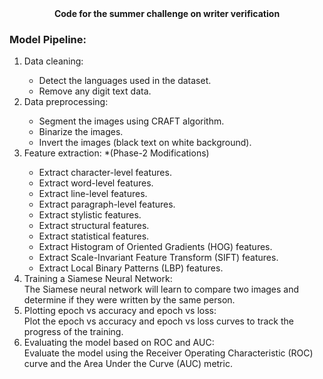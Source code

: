 <center><b> Code for the summer challenge on writer verification </b></center>

<h3>Model Pipeline:</h3>
<ol>
  <li>Data cleaning:</li>
    <ul>
      <li>Detect the languages used in the dataset.</li>
      <li>Remove any digit text data.</li>
    </ul>
  <li>Data preprocessing:</li>
    <ul>
      <li>Segment the images using CRAFT algorithm.</li>
      <li>Binarize the images.</li>
      <li>Invert the images (black text on white background).</li>
    </ul>
  <li>Feature extraction: *(Phase-2 Modifications)</li>
    <ul>
      <li>Extract character-level features.</li>
      <li>Extract word-level features.</li>
      <li>Extract line-level features.</li>
      <li>Extract paragraph-level features.</li>
      <li>Extract stylistic features.</li>
      <li>Extract structural features.</li>
      <li>Extract statistical features.</li>
      <li>Extract Histogram of Oriented Gradients (HOG) features.</li>
      <li>Extract Scale-Invariant Feature Transform (SIFT) features.</li>
      <li>Extract Local Binary Patterns (LBP) features.</li>
    </ul>
  <li>Training a Siamese Neural Network:</li>
    The Siamese neural network will learn to compare two images and determine if they were written by the same person.
  <li>Plotting epoch vs accuracy and epoch vs loss:</li>
    Plot the epoch vs accuracy and epoch vs loss curves to track the progress of the training.
  <li>Evaluating the model based on ROC and AUC:</li>
    Evaluate the model using the Receiver Operating Characteristic (ROC) curve and the Area Under the Curve (AUC) metric.
</ol>
